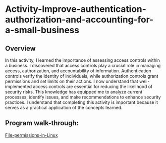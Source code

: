 <h1>Activity-Improve-authentication-authorization-and-accounting-for-a-small-business</h1>

<h2>Overview</h2>
In this activity, I learned the importance of assessing access controls within a business. I discovered that access controls play a crucial role in managing access, authorization, and accountability of information. Authentication controls verify the identity of individuals, while authorization controls grant permissions and set limits on their actions. I now understand that well-implemented access controls are essential for reducing the likelihood of security risks. This knowledge has equipped me to analyze current processes, identify issues, and make recommendations to enhance security practices. I understand that completing this activity is important because it serves as a practical application of the concepts learned.



<h2>Program walk-through:</h2>

[ File-permissions-in-Linux ](https://github.com/EJaniec/File-permissions-in-Linux-/blob/main/File-permissions-in-Linux.pdf)
